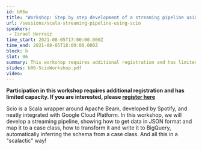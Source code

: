 ```yaml
---
id: b06w
title: "Workshop: Step by step development of a streaming pipeline using Scio (Scala)"
url: /sessions/scala-streaming-pipeline-using-scio
speakers:
 - Israel Herraiz
time_start: 2021-08-05T17:00:00.000Z
time_end: 2021-08-05T18:00:00.000Z
block: b
slot: 06
summary: This workshop requires additional registration and has limited capacity. See details.
slides: b06-ScioWorkshop.pdf
video:
---
```


**Participation in this workshop requires additional registration and has limited capacity. If you are interested, please [register here](https://us02web.zoom.us/webinar/register/WN_ZxzfedhETiy_PbG_lpF2ug)**

Scio is a Scala wrapper around Apache Beam, developed by Spotify, and neatly integrated with Google Cloud Platform. In this workshop, we will develop a streaming pipeline, showing how to get data in JSON format and map it to a case class, how to transform it and write it to BigQuery, automatically inferring the schema from a case class. And all this in a "scalactic" way!